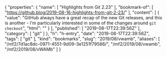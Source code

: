 {
  "properties": {
    "name": [
      "Highlights from Git 2.23"
    ],
    "bookmark-of": [
      "https://github.blog/2019-08-16-highlights-from-git-2-23/"
    ],
    "content": [
      {
        "value": "GitHub always have a great recap of the new Git releases, and this is another - I'm particularly interested in some of the changes around `git checkout`",
        "html": ""
      }
    ],
    "published": [
      "2019-08-17T22:39:56Z"
    ],
    "category": [
      "git"
    ]
  },
  "h": "h-entry",
  "date": "2019-08-17T22:39:56Z",
  "tags": [
    "git"
  ],
  "kind": "bookmarks",
  "slug": "2019/08/vwamb",
  "aliases": [
    "/mf2/7d1ac8dc-0971-4551-9d09-3e1251f79586/",
    "/mf2/2019/08/vwamb",
    "/mf2/2019/08/vWAMb"
  ]
}
